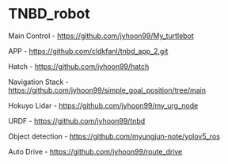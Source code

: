 # TNBD_robot

Main Control - https://github.com/jyhoon99/My_turtlebot

APP - https://github.com/cldkfanl/tnbd_app_2.git

Hatch - https://github.com/jyhoon99/hatch

Navigation Stack - https://github.com/jyhoon99/simple_goal_position/tree/main

Hokuyo Lidar - https://github.com/jyhoon99/my_urg_node

URDF - https://github.com/jyhoon99/tnbd

Object detection - https://github.com/myungjun-note/yolov5_ros

Auto Drive - https://github.com/jyhoon99/route_drive

